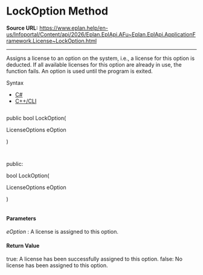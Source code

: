 # LockOption Method

**Source URL:** https://www.eplan.help/en-us/Infoportal/Content/api/2026/Eplan.EplApi.AFu~Eplan.EplApi.ApplicationFramework.License~LockOption.html

---

Assigns a license to an option on the system, i.e., a license for this option is deducted. If all available licenses for this option are already in use, the function fails. An option is used until the program is exited.

Syntax

- [C#](#i-syntax-CS)
- [C++/CLI](#i-syntax-CPP2005)

```
```
public bool LockOption( 

   LicenseOptions eOption

)
```
```

```
```
public:

bool LockOption( 

   LicenseOptions eOption

)
```
```

#### Parameters

*eOption*
:   A license is assigned to this option.

#### Return Value

true: A license has been successfully assigned to this option. false: No license has been assigned to this option.
